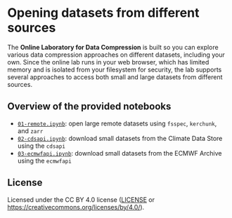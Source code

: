# Opening datasets from different sources

The **Online Laboratory for Data Compression** is built so you can explore various data compression approaches on different datasets, including your own. Since the online lab runs in your web browser, which has limited memory and is isolated from your filesystem for security, the lab supports several approaches to access both small and large datasets from different sources.


## Overview of the provided notebooks

- [`01-remote.ipynb`](01-remote.ipynb): open large remote datasets using `fsspec`, `kerchunk`, and `zarr`
- [`02-cdsapi.ipynb`](02-cdsapi.ipynb): download small datasets from the Climate Data Store using the `cdsapi`
- [`03-ecmwfapi.ipynb`](03-ecmwfapi.ipynb): download small datasets from the ECMWF Archive using the `ecmwfapi`


## License

Licensed under the CC BY 4.0 license ([LICENSE](../LICENSE.txt) or https://creativecommons.org/licenses/by/4.0/).
